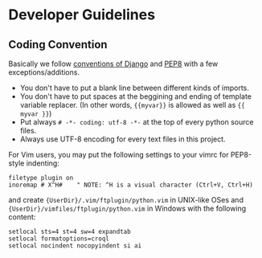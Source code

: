 # Developer Guidelines #

## Coding Convention ##
Basically we follow [conventions of Django](http://docs.djangoproject.com/en/dev/internals/contributing/#coding-style) and [PEP8](http://www.python.org/dev/peps/pep-0008/) with a few exceptions/additions.

  * You don't have to put a blank line between different kinds of imports.
  * You don't have to put spaces at the beggining and ending of template variable replacer. (In other words, `{{myvar}}` is allowed as well as `{{ myvar }}`)
  * Put always `# -*- coding: utf-8 -*-` at the top of every python source files.
  * Always use UTF-8 encoding for every text files in this project.

For Vim users, you may put the following settings to your vimrc for PEP8-style indenting:
```
filetype plugin on
inoremap # X^H#    " NOTE: ^H is a visual character (Ctrl+V, Ctrl+H)
```
and create `{UserDir}/.vim/ftplugin/python.vim` in UNIX-like OSes and `{UserDir}/vimfiles/ftplugin/python.vim` in Windows with the following content:
```
setlocal sts=4 st=4 sw=4 expandtab
setlocal formatoptions=croql
setlocal nocindent nocopyindent si ai
```